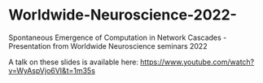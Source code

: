 # Worldwide-Neuroscience-2022-
Spontaneous Emergence of Computation in Network Cascades - Presentation from Worldwide Neuroscience seminars 2022

A talk on these slides is available here:
https://www.youtube.com/watch?v=WyAspVjo6VI&t=1m35s


